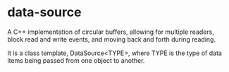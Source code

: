 # data-source
A C++ implementation of circular buffers, allowing for multiple readers, block read and write events, and moving back and forth during reading.

It is a class template, DataSource\<TYPE\>, where TYPE is the type of data items being passed from one object to another. 
